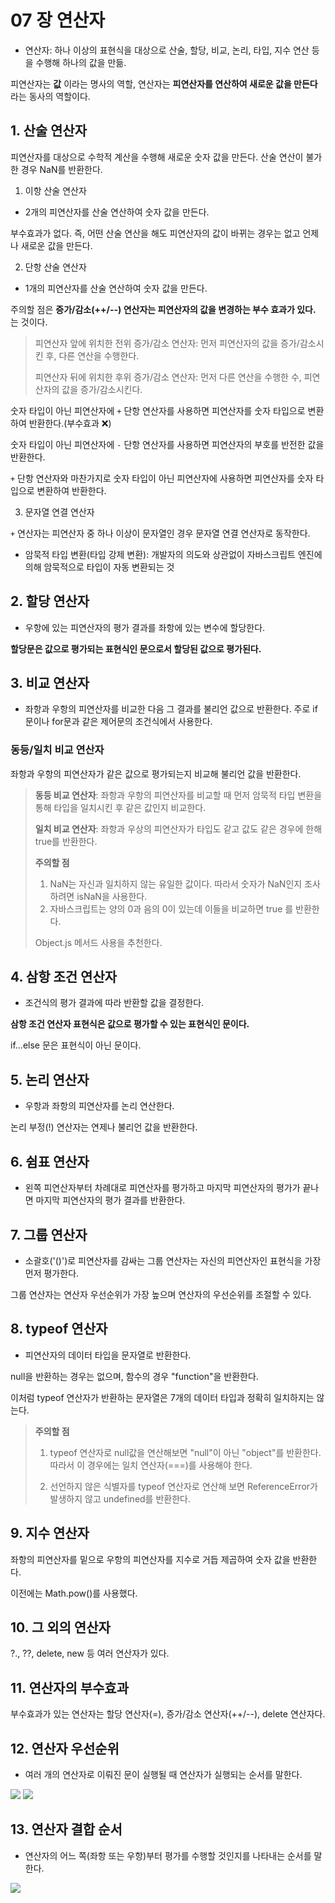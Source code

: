 # 07 장 연산자

- 연산자: 하나 이상의 표현식을 대상으로 산술, 할당, 비교, 논리, 타입, 지수 연산 등을 수행해 하나의 값을 만듦.

피연산자는 **값** 이라는 명사의 역할, 연산자는 **피연산자를 연산하여 새로운 값을 만든다**라는 동사의 역할이다.

## 1. 산술 연산자

피연산자를 대상으로 수학적 계산을 수행해 새로운 숫자 값을 만든다. 산술 연산이 불가한 경우 NaN를 반환한다.

1. 이항 산술 연산자

- 2개의 피연산자를 산술 연산하여 숫자 값을 만든다.

부수효과가 없다. 즉, 어떤 산술 연산을 해도 피연산자의 값이 바뀌는 경우는 없고 언제나 새로운 값을 만든다.

2. 단항 산술 연산자

- 1개의 피연산자를 산술 연산하여 숫자 값을 만든다.

주의할 점은 **증가/감소(++/--) 연산자는 피연산자의 값을 변경하는 부수 효과가 있다.** 는 것이다.

> 피연산자 앞에 위치한 전위 증가/감소 연산자: 먼저 피연산자의 값을 증가/감소시킨 후, 다른 연산을 수행한다.
> 
> 피연산자 뒤에 위치한 후위 증가/감소 연산자: 먼저 다른 연산을 수행한 수, 피연산자의 값을 증가/감소시킨다.

숫자 타입이 아닌 피연산자에 `+` 단항 연산자를 사용하면 피연산자를 숫자 타입으로 변환하여 반환한다.(부수효과 ❌)

숫자 타입이 아닌 피연산자에 `-` 단항 연산자를 사용하면 피연산자의 부호를 반전한 값을 반환한다. 

`+` 단항 연산자와 마찬가지로 숫자 타입이 아닌 피연산자에 사용하면 피연산자를 숫자 타입으로 변환하여 반환한다.

3. 문자열 연결 연산자

`+` 연산자는 피연산자 중 하나 이상이 문자열인 경우 문자열 연결 연산자로 동작한다.

- 암묵적 타입 변환(타입 강제 변환): 개발자의 의도와 상관없이 자바스크립트 엔진에 의해 암묵적으로 타입이 자동 변환되는 것

## 2. 할당 연산자

- 우항에 있는 피연산자의 평가 결과를 좌항에 있는 변수에 할당한다.

**할당문은 값으로 평가되는 표현식인 문으로서 할당된 값으로 평가된다.**

## 3. 비교 연산자

- 좌항과 우항의 피연산자를 비교한 다음 그 결과를 불리언 값으로 반환한다. 주로 if 문이나 for문과 같은 제어문의 조건식에서 사용한다.

### 동등/일치 비교 연산자

좌항과 우항의 피연산자가 같은 값으로 평가되는지 비교해 불리언 값을 반환한다.

> **동등 비교 연산자**: 좌항과 우항의 피연산자를 비교할 때 먼저 암묵적 타입 변환을 통해 타입을 일치시킨 후 같은 값인지 비교한다.
>
> **일치 비교 연산자**: 좌항과 우상의 피연산자가 타입도 같고 값도 같은 경우에 한해 true를 반환한다.
>
> **주의할 점** 
> 
> 1. NaN는 자신과 일치하지 않는 유일한 값이다. 따라서 숫자가 NaN인지 조사하려면 isNaN을 사용한다.
> 2. 자바스크립트는 양의 0과 음의 0이 있는데 이들을 비교하면 true 를 반환한다.
>
> Object.js 메서드 사용을 추천한다.

## 4. 삼항 조건 연산자

- 조건식의 평가 결과에 따라 반환할 값을 결정한다.

**삼항 조건 연산자 표현식은 값으로 평가할 수 있는 표현식인 문이다.**

if...else 문은 표현식이 아닌 문이다.

## 5. 논리 연산자

- 우항과 좌항의 피연산자를 논리 연산한다.

논리 부정(!) 연산자는 연제나 불리언 값을 반환한다.

## 6. 쉼표 연산자

- 왼쪽 피연산자부터 차례대로 피연산자를 평가하고 마지막 피연산자의 평가가 끝나면 마지막 피연산자의 평가 결과를 반환한다.

## 7. 그룹 연산자

- 소괄호('()')로 피연산자를 감싸는 그룹 연산자는 자신의 피연산자인 표현식을 가장 먼저 평가한다.

그룹 연산자는 연산자 우선순위가 가장 높으며 연산자의 우선순위를 조절할 수 있다.

## 8. typeof 연산자

- 피연산자의 데이터 타입을 문자열로 반환한다.

null을 반환하는 경우는 없으며, 함수의 경우 "function"을 반환한다. 

이처럼 typeof 연산자가 반환하는 문자열은 7개의 데이터 타입과 정확히 일치하지는 않는다.

> **주의할 점**
> 
> 1. typeof 연산자로 null값을 연산해보면 "null"이 아닌 "object"를 반환한다. 따라서 이 경우에는 일치 연산자(===)를 사용해야 한다.
> 
> 2. 선언하지 않은 식별자를 typeof 연산자로 연산해 보면 ReferenceError가 발생하지 않고 undefined를 반환한다.

## 9. 지수 연산자

좌항의 피연산자를 밑으로 우항의 피연산자를 지수로 거듭 제곱하여 숫자 값을 반환한다.

이전에는 Math.pow()를 사용했다.

## 10. 그 외의 연산자

?., ??, delete, new 등 여러 연산자가 있다.

## 11. 연산자의 부수효과

부수효과가 있는 연산자는 할당 연산자(=), 증가/감소 연산자(++/--), delete 연산자다.

## 12. 연산자 우선순위

- 여러 개의 연산자로 이뤄진 문이 실행될 때 연산자가 실행되는 순서를 말한다.

![](https://i.imgur.com/mHEBgIf.png)
![](https://i.imgur.com/X6pBV9R.png)

## 13. 연산자 결합 순서

- 연산자의 어느 쪽(좌항 또는 우항)부터 평가를 수행할 것인지를 나타내는 순서를 말한다.

![](https://i.imgur.com/aUl9CY2.png)





















